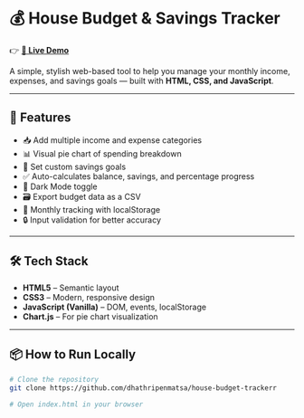 # 💰 House Budget & Savings Tracker

👉 **[🔗 Live Demo](https://dhathripenmatsa.github.io/house-budget-tracker/)**

A simple, stylish web-based tool to help you manage your monthly income, expenses, and savings goals — built with **HTML, CSS, and JavaScript**.

---

## 🚀 Features

- 📥 Add multiple income and expense categories
- 📊 Visual pie chart of spending breakdown
- 🎯 Set custom savings goals
- ✅ Auto-calculates balance, savings, and percentage progress
- 🌙 Dark Mode toggle
- 🗃 Export budget data as a CSV
- 📆 Monthly tracking with localStorage
- 🔒 Input validation for better accuracy

---

## 🛠 Tech Stack

- **HTML5** – Semantic layout
- **CSS3** – Modern, responsive design
- **JavaScript (Vanilla)** – DOM, events, localStorage
- **Chart.js** – For pie chart visualization

---

## 📦 How to Run Locally

```bash
# Clone the repository
git clone https://github.com/dhathripenmatsa/house-budget-trackerr

# Open index.html in your browser
